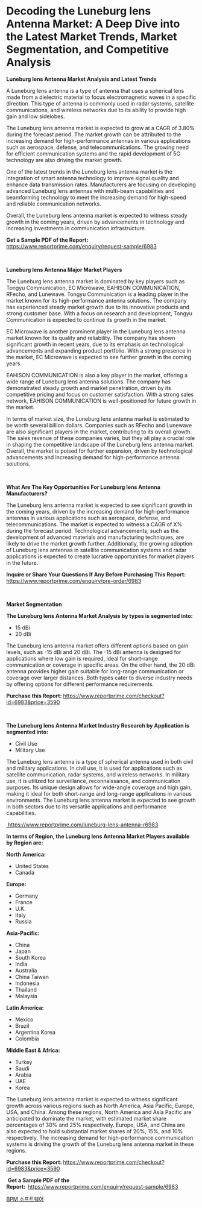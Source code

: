 <p><h1>Decoding the Luneburg lens Antenna Market: A Deep Dive into the Latest Market Trends, Market Segmentation, and Competitive Analysis</h1></p><p><strong>Luneburg lens Antenna Market Analysis and Latest Trends</strong></p>
<p><p>A Luneburg lens antenna is a type of antenna that uses a spherical lens made from a dielectric material to focus electromagnetic waves in a specific direction. This type of antenna is commonly used in radar systems, satellite communications, and wireless networks due to its ability to provide high gain and low sidelobes.</p><p>The Luneburg lens antenna market is expected to grow at a CAGR of 3.80% during the forecast period. The market growth can be attributed to the increasing demand for high-performance antennas in various applications such as aerospace, defense, and telecommunications. The growing need for efficient communication systems and the rapid development of 5G technology are also driving the market growth.</p><p>One of the latest trends in the Luneburg lens antenna market is the integration of smart antenna technology to improve signal quality and enhance data transmission rates. Manufacturers are focusing on developing advanced Luneburg lens antennas with multi-beam capabilities and beamforming technology to meet the increasing demand for high-speed and reliable communication networks.</p><p>Overall, the Luneburg lens antenna market is expected to witness steady growth in the coming years, driven by advancements in technology and increasing investments in communication infrastructure.</p></p>
<p><strong>Get a Sample PDF of the Report:&nbsp;</strong> <a href="https://www.reportprime.com/enquiry/request-sample/6983">https://www.reportprime.com/enquiry/request-sample/6983</a></p>
<p>&nbsp;</p>
<p><strong>Luneburg lens Antenna Major Market Players</strong></p>
<p><p>The Luneburg lens antenna market is dominated by key players such as Tongyu Communication, EC Microwave, EAHISON COMMUNICATION, RFecho, and Lunewave. Tongyu Communication is a leading player in the market known for its high-performance antenna solutions. The company has experienced steady market growth due to its innovative products and strong customer base. With a focus on research and development, Tongyu Communication is expected to continue its growth in the market.</p><p>EC Microwave is another prominent player in the Luneburg lens antenna market known for its quality and reliability. The company has shown significant growth in recent years, due to its emphasis on technological advancements and expanding product portfolio. With a strong presence in the market, EC Microwave is expected to see further growth in the coming years.</p><p>EAHISON COMMUNICATION is also a key player in the market, offering a wide range of Luneburg lens antenna solutions. The company has demonstrated steady growth and market penetration, driven by its competitive pricing and focus on customer satisfaction. With a strong sales network, EAHISON COMMUNICATION is well-positioned for future growth in the market.</p><p>In terms of market size, the Luneburg lens antenna market is estimated to be worth several billion dollars. Companies such as RFecho and Lunewave are also significant players in the market, contributing to its overall growth. The sales revenue of these companies varies, but they all play a crucial role in shaping the competitive landscape of the Luneburg lens antenna market. Overall, the market is poised for further expansion, driven by technological advancements and increasing demand for high-performance antenna solutions.</p></p>
<p>&nbsp;</p>
<p><strong>What Are The Key Opportunities For Luneburg lens Antenna Manufacturers?</strong></p>
<p><p>The Luneburg lens antenna market is expected to see significant growth in the coming years, driven by the increasing demand for high-performance antennas in various applications such as aerospace, defense, and telecommunications. The market is expected to witness a CAGR of X% during the forecast period. Technological advancements, such as the development of advanced materials and manufacturing techniques, are likely to drive the market growth further. Additionally, the growing adoption of Luneburg lens antennas in satellite communication systems and radar applications is expected to create lucrative opportunities for market players in the future.</p></p>
<p><strong>Inquire or Share Your Questions If Any Before Purchasing This Report:</strong> <a href="https://www.reportprime.com/enquiry/pre-order/6983">https://www.reportprime.com/enquiry/pre-order/6983</a></p>
<p>&nbsp;</p>
<p><strong>Market Segmentation</strong></p>
<p><strong>The Luneburg lens Antenna Market Analysis by types is segmented into:</strong></p>
<p><ul><li>15 dBi</li><li>20 dBi</li></ul></p>
<p><p>The Luneburg lens antenna market offers different options based on gain levels, such as -15 dBi and 20 dBi. The -15 dBi antenna is designed for applications where low gain is required, ideal for short-range communication or coverage in specific areas. On the other hand, the 20 dBi antenna provides higher gain suitable for long-range communication or coverage over larger distances. Both types cater to diverse industry needs by offering options for different performance requirements.</p></p>
<p><strong>Purchase this Report:&nbsp;</strong><a href="https://www.reportprime.com/checkout?id=6983&price=3590">https://www.reportprime.com/checkout?id=6983&price=3590</a></p>
<p>&nbsp;</p>
<p><strong>The Luneburg lens Antenna Market Industry Research by Application is segmented into:</strong></p>
<p><ul><li>Civil Use</li><li>Military Use</li></ul></p>
<p><p>The Luneburg lens antenna is a type of spherical antenna used in both civil and military applications. In civil use, it is used for applications such as satellite communication, radar systems, and wireless networks. In military use, it is utilized for surveillance, reconnaissance, and communication purposes. Its unique design allows for wide-angle coverage and high gain, making it ideal for both short-range and long-range applications in various environments. The Luneburg lens antenna market is expected to see growth in both sectors due to its versatile applications and performance capabilities.</p></p>
<p><a href="https://www.reportprime.com/luneburg-lens-antenna-r6983">&nbsp;https://www.reportprime.com/luneburg-lens-antenna-r6983</a></p>
<p><strong>In terms of Region, the Luneburg lens Antenna Market Players available by Region are:</strong></p>
<p>
    <p> <strong> North America: </strong>
        <ul>
            <li>United States</li>
            <li>Canada</li>
        </ul>
        </p> 
    <p> <strong> Europe: </strong>
        <ul>
            <li>Germany</li>
            <li>France</li>
            <li>U.K.</li>
            <li>Italy</li>
            <li>Russia</li>
        </ul>
        </p> 
    <p> <strong> Asia-Pacific: </strong>
        <ul>
            <li>China</li>
            <li>Japan</li>
            <li>South Korea</li>
            <li>India</li>
            <li>Australia</li>
            <li>China Taiwan</li>
            <li>Indonesia</li>
            <li>Thailand</li>
            <li>Malaysia</li>
        </ul>
        </p> 
    <p> <strong> Latin America: </strong>
        <ul>
            <li>Mexico</li>
            <li>Brazil</li>
            <li>Argentina Korea</li>
            <li>Colombia</li>
        </ul>
        </p> 
    <p> <strong> Middle East & Africa: </strong>
        <ul>
            <li>Turkey</li>
            <li>Saudi</li>
            <li>Arabia</li>
            <li>UAE</li>
            <li>Korea</li>
        </ul>
    </p>
    </p>
<p><p>The Luneburg lens antenna market is expected to witness significant growth across various regions such as North America, Asia Pacific, Europe, USA, and China. Among these regions, North America and Asia Pacific are anticipated to dominate the market, with estimated market share percentages of 30% and 25% respectively. Europe, USA, and China are also expected to hold substantial market shares of 20%, 15%, and 10% respectively. The increasing demand for high-performance communication systems is driving the growth of the Luneburg lens antenna market in these regions.</p></p>
<p><strong>Purchase this Report: </strong><a href="https://www.reportprime.com/checkout?id=6983&price=3590">https://www.reportprime.com/checkout?id=6983&price=3590</a></p>
<p>&nbsp;<strong>Get a Sample PDF of the Report:&nbsp;&nbsp;</strong><a href="https://www.reportprime.com/enquiry/request-sample/6983">https://www.reportprime.com/enquiry/request-sample/6983</a></p>
<p><strong></strong></p>
<p><p><a href="https://medium.com/@lilmama456456/bpm-%EC%86%8C%ED%94%84%ED%8A%B8%EC%9B%A8%EC%96%B4-%EC%8B%9C%EC%9E%A5-%EC%A1%B0%EC%82%AC-%EB%B3%B4%EA%B3%A0%EC%84%9C-2024%EB%85%84%EB%B6%80%ED%84%B0-2031%EB%85%84%EA%B9%8C%EC%A7%80%EC%9D%98-%EC%97%AD%EC%82%AC%EC%99%80-%EC%98%88%EC%B8%A1-68e80be8711a">BPM 소프트웨어</a></p></p>